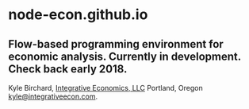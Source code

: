 # node-econ.github.io

## Flow-based programming environment for economic analysis. Currently in development. Check back early 2018.

Kyle Birchard,
[Integrative Economics, LLC](http://www.integrativeecon.com)
Portland, Oregon
[kyle@integrativeecon.com](mailto:kyle@integrativeecon.com).
